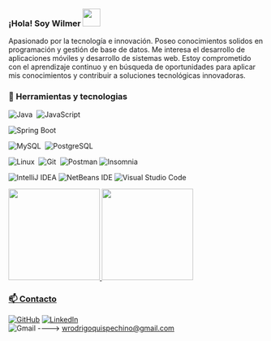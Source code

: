 <h3><b>¡Hola! Soy Wilmer </b><img src="https://media.giphy.com/media/hvRJCLFzcasrR4ia7z/giphy.gif" width="35"></h3>
<p> Apasionado por la tecnología e innovación. Poseo conocimientos solidos en programación y gestión de base de datos. Me interesa el desarrollo de aplicaciones móviles y desarrollo de sistemas web. Estoy comprometido con el aprendizaje continuo y en búsqueda de oportunidades para aplicar mis conocimientos y contribuir a soluciones tecnológicas innovadoras. </p>

### 🔧 Herramientas y tecnologias

![Java](https://img.shields.io/badge/Java-ED8B00?style=for-the-badge&logo=java&logoColor=white)&nbsp;
![JavaScript](https://img.shields.io/badge/JavaScript-F7DF1E.svg?style=for-the-badge&logo=JavaScript&logoColor=black)

![Spring Boot](https://img.shields.io/badge/Spring_Boot-6DB33F.svg?style=for-the-badge&logo=Spring%20Boot&logoColor=white)

![MySQL](https://img.shields.io/badge/MySQL-00000F?style=for-the-badge&logo=mysql&logoColor=white)&nbsp;
![PostgreSQL](https://img.shields.io/badge/PostgreSQL-316192?style=for-the-badge&logo=postgresql&logoColor=white)&nbsp;

![Linux](https://img.shields.io/badge/Linux-FCC624?style=for-the-badge&logo=linux&logoColor=black)&nbsp;
![Git](https://img.shields.io/badge/GIT-E44C30?style=for-the-badge&logo=git&logoColor=white)&nbsp;
![Postman](https://img.shields.io/badge/Postman-FF6C37.svg?style=for-the-badge&logo=Postman&logoColor=white)
![Insomnia](https://img.shields.io/badge/Insomnia-5849BE.svg?style=for-the-badge&logo=Insomnia&logoColor=white)

![IntelliJ IDEA](https://img.shields.io/badge/IntelliJ_IDEA-000000.svg?style=for-the-badge&logo=IntelliJ%20IDEA&logoColor=white)
![NetBeans IDE](https://img.shields.io/badge/NetBeans-1B6AC6.svg?style=for-the-badge&logo=Apache%20NetBeans%20IDE&logoColor=white)
![Visual Studio Code](https://img.shields.io/badge/Visual%20Studio%20Code-0078d7.svg?style=for-the-badge&logo=visual-studio-code&logoColor=white)

<div>
  <a href="https://github.com/wRodrig022">
  <img height="180em" src="https://github-readme-stats.vercel.app/api?username=wRodrig022&show_icons=true&theme=light&include_all_commits=true&count_private=true"/>
  <img height="180em" src="https://github-readme-stats.vercel.app/api/top-langs/?username=wRodrig022&layout=compact&langs_count=16&theme=light"/>
</div>
    
### 📫 Contacto
[![GitHub](https://img.shields.io/badge/GitHub-100000?style=for-the-badge&logo=github&logoColor=white)](https://github.com/wRodrig022)
[![LinkedIn](https://img.shields.io/badge/LinkedIn-0077B5?style=for-the-badge&logo=linkedin&logoColor=white)](https://www.linkedin.com/in/wrodrig0)  
![Gmail](https://img.shields.io/badge/Gmail-red.svg?style=for-the-badge&logo=Gmail&logoColor=white) ----> wrodrigoquispechino@gmail.com


